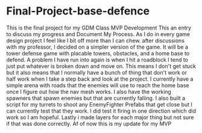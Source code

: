# Final-Project-base-defence
This is the final project for my GDM Class
MVP Development
This an entry to discuss my progress and Document My Process. As I do in every game design project I feel like I bit off more than I can chew. after discussions with my professor, I decided on a simpler version of the game. It will be a tower defense game with placable towers, obstacles, and a home base to defend. A problem I have run into again is when I hit a roadblock I tend to just put whatever is broken down and move on. This means I don't get stuck but it also means that I normally have a bunch of thing that don't work or half work when I take a step back and look at the project. I currently have a simple arena with roads that the enemies will use to reach the home base once I figure out how the nav mesh works. I also have the working spawners that spawn enemies but that are currently falling. I also built a script for my turrets to shoot any EnemyFighter Prefabs that get close but I can currently test that they work. I did test it firing in one direction which did work so I am hopeful. Lastly i made layers for each major thing but not sure if that was done correctly. Af of now this is my update for my MVP
